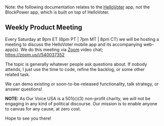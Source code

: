 Note: the following documentation relates to the [HelloVoter](https://github.com/OurVoiceUSA/HelloVoter) app, not the BlockPower app, which is built on top of HelloVoter.

## Weekly Product Meeting

Every Saturday at 9pm ET (6pm PT | 7pm MT | 8pm CT) we will be hosting a meeting to discuss the HelloVoter mobile app and its accompanying web-app(s). We do this meeting via [Zoom](https://zoom.us/j/540037352) video chat; https://zoom.us/j/540037352

The topic is generally whatever people ask questions about. If nobody attends, I just use the time to code, refine the backlog, or some other related task.

We can demo existing or soon-to-be-released functionality, talk strategy, or answer questions!

**NOTE:** As Our Voice USA is a 501(c)(3) non-profit charity, we will not be engaging in any kind of political discourse. Our mission is to enable anyone to canvas for any cause, at zero cost.

Hope to see you there!
